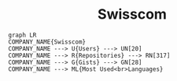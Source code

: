 <h1 align="center">Swisscom</h1>

```mermaid
graph LR
COMPANY_NAME{Swisscom}
COMPANY_NAME ---> U{Users} ---> UN[20]
COMPANY_NAME ---> R{Repositories} ---> RN[317]
COMPANY_NAME ---> G{Gists} ---> GN[28]
COMPANY_NAME ---> ML{Most Used<br>Languages}
```
